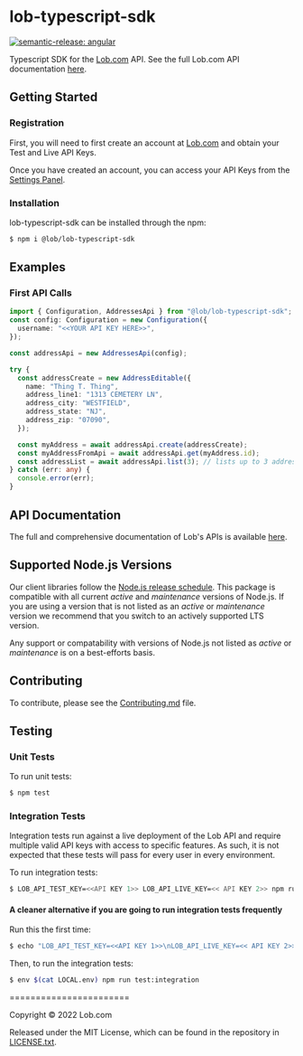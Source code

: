 # lob-typescript-sdk

[![semantic-release: angular](https://img.shields.io/badge/semantic--release-angular-e10079?logo=semantic-release)](https://github.com/semantic-release/semantic-release)

Typescript SDK for the [Lob.com](https://lob.com) API. See the full Lob.com API documentation [here](https://docs.lob.com).

## Getting Started

### Registration

First, you will need to first create an account at [Lob.com](https://dashboard.lob.com/#/register) and obtain your Test and Live API Keys.

Once you have created an account, you can access your API Keys from the [Settings Panel](https://dashboard.lob.com/#/settings).

### Installation

lob-typescript-sdk can be installed through the npm:

```bash
$ npm i @lob/lob-typescript-sdk
```

## Examples

### First API Calls

```typescript
import { Configuration, AddressesApi } from "@lob/lob-typescript-sdk";
const config: Configuration = new Configuration({
  username: "<<YOUR API KEY HERE>>",
});

const addressApi = new AddressesApi(config);

try {
  const addressCreate = new AddressEditable({
    name: "Thing T. Thing",
    address_line1: "1313 CEMETERY LN",
    address_city: "WESTFIELD",
    address_state: "NJ",
    address_zip: "07090",
  });

  const myAddress = await addressApi.create(addressCreate);
  const myAddressFromApi = await addressApi.get(myAddress.id);
  const addressList = await addressApi.list(3); // lists up to 3 addresses
} catch (err: any) {
  console.error(err);
}
```

## API Documentation

The full and comprehensive documentation of Lob's APIs is available [here](https://docs.lob.com/).

## Supported Node.js Versions

Our client libraries follow the [Node.js release schedule](https://nodejs.org/en/about/releases/).
This package is compatible with all current _active_ and _maintenance_ versions of
Node.js. If you are using a version that is not listed as an _active_ or _maintenance_ version we recommend that you switch to an actively supported LTS version.

Any support or compatability with versions of Node.js not listed as _active_ or _maintenance_ is on a
best-efforts basis.

## Contributing

To contribute, please see the [Contributing.md](https://github.com/lob/lob-typescript-sdk/blob/main/.github/Contributing.md) file.

## Testing

### Unit Tests

To run unit tests:

```bash
$ npm test
```

### Integration Tests

Integration tests run against a live deployment of the Lob API and require multiple valid API keys with access to specific features. As such, it is not expected that these tests will pass for every user in every environment.

To run integration tests:

```bash
$ LOB_API_TEST_KEY=<<API KEY 1>> LOB_API_LIVE_KEY=<< API KEY 2>> npm run test:integration
```

#### A cleaner alternative if you are going to run integration tests frequently

Run this the first time:

```bash
$ echo "LOB_API_TEST_KEY=<<API KEY 1>>\nLOB_API_LIVE_KEY=<< API KEY 2>>" > LOCAL.env
```

Then, to run the integration tests:

```bash
$ env $(cat LOCAL.env) npm run test:integration
```

=======================

Copyright © 2022 Lob.com

Released under the MIT License, which can be found in the repository in [LICENSE.txt](https://github.com/lob/lob-typescript-sdk/blob/main/LICENSE.txt).
